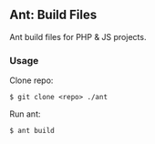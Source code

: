 ## Ant: Build Files

Ant build files for PHP & JS projects.

### Usage

Clone repo:
    
    $ git clone <repo> ./ant

Run ant:

    $ ant build
